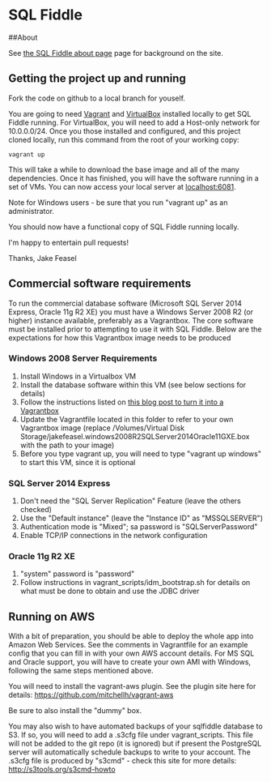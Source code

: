 SQL Fiddle
==========

##About

See [the SQL Fiddle about page](http://sqlfiddle.com/about.html) page for background on the site.

## Getting the project up and running

Fork the code on github to a local branch for youself.

You are going to need [Vagrant](http://www.vagrantup.com/) and [VirtualBox](https://www.virtualbox.org/) installed locally to get SQL Fiddle running. For VirtualBox, you will need to add a Host-only network for 10.0.0.0/24. Once you those installed and configured, and this project cloned locally, run this command from the root of your working copy:

    vagrant up

This will take a while to download the base image and all of the many dependencies. Once it has finished, you will have the software running in a set of VMs. You can now access your local server at [localhost:6081](http://localhost:6081/).

Note for Windows users - be sure that you run "vagrant up" as an administrator.

You should now have a functional copy of SQL Fiddle running locally.

I'm happy to entertain pull requests!

Thanks, 
Jake Feasel


## Commercial software requirements

To run the commercial database software (Microsoft SQL Server 2014 Express, Oracle 11g R2 XE) you must have a Windows Server 2008 R2 (or higher) instance available, preferably as a Vagrantbox. The core software must be installed prior to attempting to use it with SQL Fiddle. Below are the expectations for how this Vagrantbox image needs to be produced

### Windows 2008 Server Requirements
1) Install Windows in a Virtualbox VM
2) Install the database software within this VM (see below sections for details)
3) Follow the instructions listed on [this blog post to turn it into a Vagrantbox](http://dennypc.wordpress.com/2014/06/09/creating-a-windows-box-with-vagrant-1-6/)
4) Update the Vagrantfile located in this folder to refer to your own Vagrantbox image (replace /Volumes/Virtual Disk Storage/jakefeasel.windows2008R2SQLServer2014Oracle11GXE.box with the path to your image)
5) Before you type vagrant up, you will need to type "vagrant up windows" to start this VM, since it is optional

### SQL Server 2014 Express

1) Don't need the "SQL Server Replication" Feature (leave the others checked)
2) Use the "Default instance" (leave the "Instance ID" as "MSSQLSERVER")
3) Authentication mode is "Mixed"; sa password is "SQLServerPassword"
4) Enable TCP/IP connections in the network configuration


### Oracle 11g R2 XE
1) "system" password is "password"
2) Follow instructions in vagrant_scripts/idm_bootstrap.sh for details on what must be done to obtain and use the JDBC driver


## Running on AWS

With a bit of preparation, you should be able to deploy the whole app into Amazon Web Services. See the comments in Vagrantfile for an example config that you can fill in with your own AWS account details. For MS SQL and Oracle support, you will have to create your own AMI with Windows, following the same steps mentioned above.

You will need to install the vagrant-aws plugin. See the plugin site here for details: https://github.com/mitchellh/vagrant-aws

Be sure to also install the "dummy" box.

You may also wish to have automated backups of your sqlfiddle database to S3. If so, you will need to add a .s3cfg file under vagrant_scripts. This file will not be added to the git repo (it is ignored) but if present the PostgreSQL server will automatically schedule backups to write to your account. The .s3cfg file is produced by "s3cmd" - check this site for more details: http://s3tools.org/s3cmd-howto